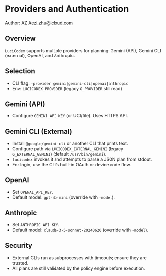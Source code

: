 Providers and Authentication
===========================

Author: AZ <Aezi.zhu@icloud.com>

Overview
--------

`LuciCodex` supports multiple providers for planning: Gemini (API), Gemini CLI (external), OpenAI, and Anthropic.

Selection
---------

- CLI flag: `-provider gemini|gemini-cli|openai|anthropic`
- Env: `LUCICODEX_PROVIDER` (legacy `G_PROVIDER` still read)

Gemini (API)
------------

- Configure `GEMINI_API_KEY` (or UCI/file). Uses HTTPS API.

Gemini CLI (External)
---------------------

- Install `@google/gemini-cli` or another CLI that prints text.
- Configure path via `LUCICODEX_EXTERNAL_GEMINI` (legacy `G_EXTERNAL_GEMINI`) (default `/usr/bin/gemini`).
- `lucicodex` invokes it and attempts to parse a JSON plan from stdout.
- For login, use the CLI’s built-in OAuth or device code flow.

OpenAI
------

- Set `OPENAI_API_KEY`.
- Default model: `gpt-4o-mini` (override with `-model`).

Anthropic
---------

- Set `ANTHROPIC_API_KEY`.
- Default model: `claude-3-5-sonnet-20240620` (override with `-model`).

Security
--------

- External CLIs run as subprocesses with timeouts; ensure they are trusted.
- All plans are still validated by the policy engine before execution.


